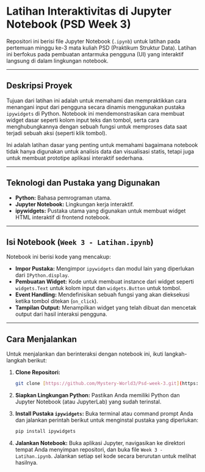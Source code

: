 # Latihan Interaktivitas di Jupyter Notebook (PSD Week 3)

Repositori ini berisi file Jupyter Notebook (`.ipynb`) untuk latihan pada pertemuan minggu ke-3 mata kuliah PSD (Praktikum Struktur Data). Latihan ini berfokus pada pembuatan antarmuka pengguna (UI) yang interaktif langsung di dalam lingkungan notebook.

---

## Deskripsi Proyek

Tujuan dari latihan ini adalah untuk memahami dan mempraktikkan cara menangani input dari pengguna secara dinamis menggunakan pustaka `ipywidgets` di Python. Notebook ini mendemonstrasikan cara membuat widget dasar seperti kolom input teks dan tombol, serta cara menghubungkannya dengan sebuah fungsi untuk memproses data saat terjadi sebuah aksi (seperti klik tombol).

Ini adalah latihan dasar yang penting untuk memahami bagaimana notebook tidak hanya digunakan untuk analisis data dan visualisasi statis, tetapi juga untuk membuat prototipe aplikasi interaktif sederhana.

---

## Teknologi dan Pustaka yang Digunakan

-   **Python:** Bahasa pemrograman utama.
-   **Jupyter Notebook:** Lingkungan kerja interaktif.
-   **ipywidgets:** Pustaka utama yang digunakan untuk membuat widget HTML interaktif di frontend notebook.

---

## Isi Notebook (`Week 3 - Latihan.ipynb`)

Notebook ini berisi kode yang mencakup:
-   **Impor Pustaka:** Mengimpor `ipywidgets` dan modul lain yang diperlukan dari `IPython.display`.
-   **Pembuatan Widget:** Kode untuk membuat instance dari widget seperti `widgets.Text` untuk kolom input dan `widgets.Button` untuk tombol.
-   **Event Handling:** Mendefinisikan sebuah fungsi yang akan dieksekusi ketika tombol ditekan (`on_click`).
-   **Tampilan Output:** Menampilkan widget yang telah dibuat dan mencetak output dari hasil interaksi pengguna.

---

## Cara Menjalankan

Untuk menjalankan dan berinteraksi dengan notebook ini, ikuti langkah-langkah berikut:

1.  **Clone Repositori:**
    ```bash
    git clone [https://github.com/Mystery-World3/Psd-week-3.git](https://github.com/Mystery-World3/Psd-week-3.git)
    ```

2.  **Siapkan Lingkungan Python:**
    Pastikan Anda memiliki Python dan Jupyter Notebook (atau JupyterLab) yang sudah terinstal.

3.  **Install Pustaka `ipywidgets`:**
    Buka terminal atau command prompt Anda dan jalankan perintah berikut untuk menginstal pustaka yang diperlukan:
    ```bash
    pip install ipywidgets
    ```

4.  **Jalankan Notebook:**
    Buka aplikasi Jupyter, navigasikan ke direktori tempat Anda menyimpan repositori, dan buka file `Week 3 - Latihan.ipynb`. Jalankan setiap sel kode secara berurutan untuk melihat hasilnya.
